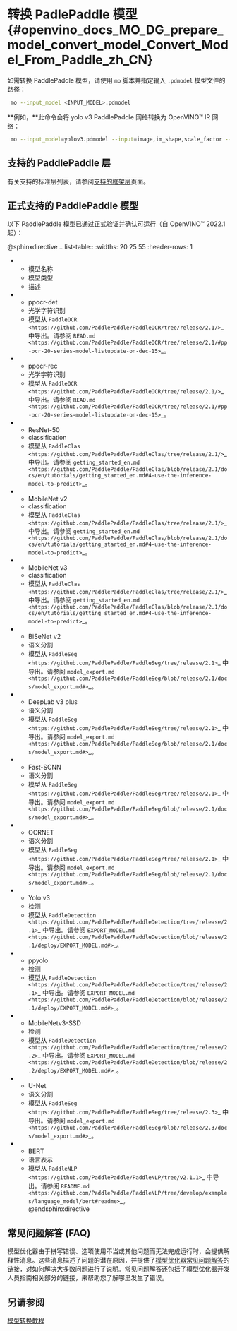 # 转换 PadlePaddle 模型{#openvino_docs_MO_DG_prepare_model_convert_model_Convert_Model_From_Paddle_zh_CN}

如需转换 PaddlePaddle 模型，请使用 `mo` 脚本并指定输入 `.pdmodel` 模型文件的路径：

```sh
 mo --input_model <INPUT_MODEL>.pdmodel
```
**例如，**此命令会将 yolo v3 PaddlePaddle 网络转换为 OpenVINO™ IR 网络：

```sh
 mo --input_model=yolov3.pdmodel --input=image,im_shape,scale_factor --input_shape=[1,3,608,608],[1,2],[1,2] --reverse_input_channels --output=save_infer_model/scale_0.tmp_1,save_infer_model/scale_1.tmp_1
```

## 支持的 PaddlePaddle 层
有关支持的标准层列表，请参阅[支持的框架层](../Supported_Frameworks_Layers.md)页面。

## 正式支持的 PaddlePaddle 模型
以下 PaddlePaddle 模型已通过正式验证并确认可运行（自 OpenVINO™ 2022.1 起）：

@sphinxdirective
.. list-table::
   :widths: 20 25 55
   :header-rows: 1

   * - 模型名称
     - 模型类型
     - 描述
   * - ppocr-det
     - 光学字符识别
     - 模型从 `PaddleOCR <https://github.com/PaddlePaddle/PaddleOCR/tree/release/2.1/>`_ 中导出。请参阅 `READ.md <https://github.com/PaddlePaddle/PaddleOCR/tree/release/2.1/#pp-ocr-20-series-model-listupdate-on-dec-15>`_。
   * - ppocr-rec
     - 光学字符识别
     - 模型从 `PaddleOCR <https://github.com/PaddlePaddle/PaddleOCR/tree/release/2.1/>`_ 中导出。请参阅 `READ.md <https://github.com/PaddlePaddle/PaddleOCR/tree/release/2.1/#pp-ocr-20-series-model-listupdate-on-dec-15>`_。
   * - ResNet-50
     - classification
     - 模型从 `PaddleClas <https://github.com/PaddlePaddle/PaddleClas/tree/release/2.1/>`_ 中导出。请参阅 `getting_started_en.md <https://github.com/PaddlePaddle/PaddleClas/blob/release/2.1/docs/en/tutorials/getting_started_en.md#4-use-the-inference-model-to-predict>`_。
   * - MobileNet v2
     - classification
     - 模型从 `PaddleClas <https://github.com/PaddlePaddle/PaddleClas/tree/release/2.1/>`_ 中导出。请参阅 `getting_started_en.md <https://github.com/PaddlePaddle/PaddleClas/blob/release/2.1/docs/en/tutorials/getting_started_en.md#4-use-the-inference-model-to-predict>`_。
   * - MobileNet v3
     - classification
     - 模型从 `PaddleClas <https://github.com/PaddlePaddle/PaddleClas/tree/release/2.1/>`_ 中导出。请参阅 `getting_started_en.md <https://github.com/PaddlePaddle/PaddleClas/blob/release/2.1/docs/en/tutorials/getting_started_en.md#4-use-the-inference-model-to-predict>`_。
   * - BiSeNet v2
     - 语义分割
     - 模型从 `PaddleSeg <https://github.com/PaddlePaddle/PaddleSeg/tree/release/2.1>`_ 中导出。请参阅 `model_export.md <https://github.com/PaddlePaddle/PaddleSeg/blob/release/2.1/docs/model_export.md#>`_。
   * - DeepLab v3 plus
     - 语义分割
     - 模型从 `PaddleSeg <https://github.com/PaddlePaddle/PaddleSeg/tree/release/2.1>`_ 中导出。请参阅 `model_export.md <https://github.com/PaddlePaddle/PaddleSeg/blob/release/2.1/docs/model_export.md#>`_。
   * - Fast-SCNN
     - 语义分割
     - 模型从 `PaddleSeg <https://github.com/PaddlePaddle/PaddleSeg/tree/release/2.1>`_ 中导出。请参阅 `model_export.md <https://github.com/PaddlePaddle/PaddleSeg/blob/release/2.1/docs/model_export.md#>`_。
   * - OCRNET
     - 语义分割
     - 模型从 `PaddleSeg <https://github.com/PaddlePaddle/PaddleSeg/tree/release/2.1>`_ 中导出。请参阅 `model_export.md <https://github.com/PaddlePaddle/PaddleSeg/blob/release/2.1/docs/model_export.md#>`_。
   * - Yolo v3
     - 检测
     - 模型从 `PaddleDetection <https://github.com/PaddlePaddle/PaddleDetection/tree/release/2.1>`_ 中导出。请参阅 `EXPORT_MODEL.md <https://github.com/PaddlePaddle/PaddleDetection/blob/release/2.1/deploy/EXPORT_MODEL.md#>`_。
   * - ppyolo
     - 检测
     - 模型从 `PaddleDetection <https://github.com/PaddlePaddle/PaddleDetection/tree/release/2.1>`_ 中导出。请参阅 `EXPORT_MODEL.md <https://github.com/PaddlePaddle/PaddleDetection/blob/release/2.1/deploy/EXPORT_MODEL.md#>`_。
   * - MobileNetv3-SSD
     - 检测
     - 模型从 `PaddleDetection <https://github.com/PaddlePaddle/PaddleDetection/tree/release/2.2>`_ 中导出。请参阅 `EXPORT_MODEL.md <https://github.com/PaddlePaddle/PaddleDetection/blob/release/2.2/deploy/EXPORT_MODEL.md#>`_。
   * - U-Net
     - 语义分割
     - 模型从 `PaddleSeg <https://github.com/PaddlePaddle/PaddleSeg/tree/release/2.3>`_ 中导出。请参阅 `model_export.md <https://github.com/PaddlePaddle/PaddleSeg/blob/release/2.3/docs/model_export.md#>`_。
   * - BERT
     - 语言表示
     - 模型从 `PaddleNLP <https://github.com/PaddlePaddle/PaddleNLP/tree/v2.1.1>`_ 中导出。请参阅 `README.md <https://github.com/PaddlePaddle/PaddleNLP/tree/develop/examples/language_model/bert#readme>`_。   
@endsphinxdirective

## 常见问题解答 (FAQ)
模型优化器由于拼写错误、选项使用不当或其他问题而无法完成运行时，会提供解释性消息。这些消息描述了问题的潜在原因，并提供了[模型优化器常见问题解答](../Model_Optimizer_FAQ.md)的链接，对如何解决大多数问题进行了说明。常见问题解答还包括了模型优化器开发人员指南相关部分的链接，来帮助您了解哪里发生了错误。

## 另请参阅
[模型转换教程](Convert_Model_Tutorials.md)
